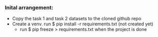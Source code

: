 ### Inital arrangement:
- Copy the task 1 and task 2 datasets to the cloned github repo
- Create a venv.  run $ pip install -r requirements.txt (not created yet)
    - run $ pip freeze > requirements.txt when the project is done

